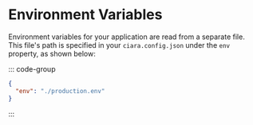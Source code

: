 # Environment Variables

Environment variables for your application are read from a separate file. This file's path is specified in your `ciara.config.json` under the `env` property, as shown below:

::: code-group
```json [ciara.config.json]
{
  "env": "./production.env"
}
```
:::
